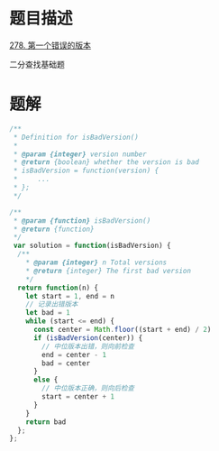<!--
 * @Autor: Guo Kainan
 * @Date: 2021-08-29 12:00:22
 * @LastEditors: Guo Kainan
 * @LastEditTime: 2021-08-29 12:01:27
 * @Description: 
-->
# 题目描述
[278. 第一个错误的版本](https://leetcode-cn.com/problems/first-bad-version/)

二分查找基础题

# 题解
```js
/**
 * Definition for isBadVersion()
 * 
 * @param {integer} version number
 * @return {boolean} whether the version is bad
 * isBadVersion = function(version) {
 *     ...
 * };
 */

/**
 * @param {function} isBadVersion()
 * @return {function}
 */
 var solution = function(isBadVersion) {
  /**
    * @param {integer} n Total versions
    * @return {integer} The first bad version
    */
  return function(n) {
    let start = 1, end = n
    // 记录出错版本
    let bad = 1
    while (start <= end) {
      const center = Math.floor((start + end) / 2)
      if (isBadVersion(center)) {
        // 中位版本出错，则向前检查
        end = center - 1
        bad = center
      }
      else {
        // 中位版本正确，则向后检查
        start = center + 1
      }
    }
    return bad
  };
};
```